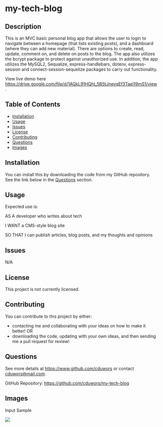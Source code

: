 # my-tech-blog

## Description

This is an MVC basic personal blog app that allows the user to login to navigate between a homepage (that lists existing posts), and a dashboard (where they can add new material). There are options to create, read, update, comment on, and delete on posts to the blog. The app also utilizes the bcrypt package to protect against unauthorized use. In addition, the app utilizes the MySQL2, Sequalize, express-handlebars, dotenv, express-session and connect-session-sequelize packages to carry out functionality.

View live demo here https://drive.google.com/file/d/1AQkL91HQhI_5BStJnevqEf3TaeI19mS1/view .

## Table of Contents

- [Installation](#installation)
- [Usage](#usage)
- [Issues](#issues)
- [License](#license)
- [Contributing](#contributing)
- [Questions](#questions)
- [Images](#images)

## Installation

You can install this by downloading the code from my GitHub repository. See the link below in the [Questions](#questions) section.

## Usage

Expected use is:

AS A developer who writes about tech

I WANT a CMS-style blog site

SO THAT I can publish articles, blog posts, and my thoughts and opinions

## Issues

N/A

## License

This project is not currently licensed.

## Contributing

You can contribute to this project by either:

- contacting me and collaborating with your ideas on how to make it better! OR
- downloading the code, updating with your own ideas, and then sending me a pull request for review!

## Questions

See more details at https://www.github.com/cduwors or contact cduwors@mail.com.

GitHub Repository: https://github.com/cduwors/my-tech-blog

## Images

Input Sample

<img src= "./img/employee-tracker.png"/>
